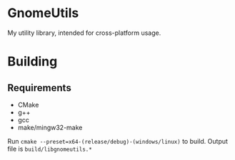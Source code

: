 # GnomeUtils
My utility library, intended for cross-platform usage.

# Building
## Requirements
* CMake
* g++
* gcc
* make/mingw32-make

Run `cmake --preset=x64-(release/debug)-(windows/linux)` to build. Output file is `build/libgnomeutils.*`
